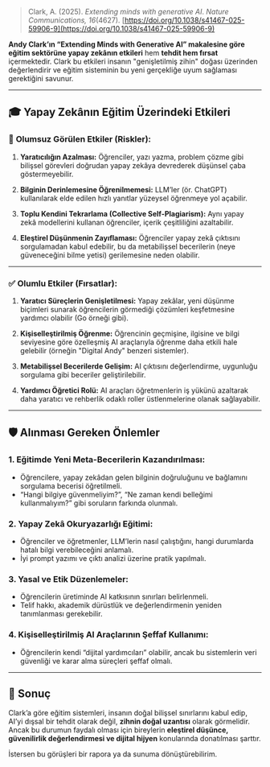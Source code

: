> Clark, A. (2025). *Extending minds with generative AI*. *Nature Communications, 16*(4627). [https://doi.org/10.1038/s41467-025-59906-9](https://doi.org/10.1038/s41467-025-59906-9)


**Andy Clark’ın “Extending Minds with Generative AI” makalesine göre eğitim sektörüne yapay zekânın etkileri** hem **tehdit hem fırsat** içermektedir. Clark bu etkileri insanın "genişletilmiş zihin" doğası üzerinden değerlendirir ve eğitim sisteminin bu yeni gerçekliğe uyum sağlaması gerektiğini savunur.

---

## 🎓 Yapay Zekânın Eğitim Üzerindeki Etkileri

### 📌 **Olumsuz Görülen Etkiler (Riskler):**

1. **Yaratıcılığın Azalması:**
   Öğrenciler, yazı yazma, problem çözme gibi bilişsel görevleri doğrudan yapay zekâya devrederek düşünsel çaba göstermeyebilir.

2. **Bilginin Derinlemesine Öğrenilmemesi:**
   LLM’ler (ör. ChatGPT) kullanılarak elde edilen hızlı yanıtlar yüzeysel öğrenmeye yol açabilir.

3. **Toplu Kendini Tekrarlama (Collective Self-Plagiarism):**
   Aynı yapay zekâ modellerini kullanan öğrenciler, içerik çeşitliliğini azaltabilir.

4. **Eleştirel Düşünmenin Zayıflaması:**
   Öğrenciler yapay zekâ çıktısını sorgulamadan kabul edebilir, bu da metabilişsel becerilerin (neye güveneceğini bilme yetisi) gerilemesine neden olabilir.

---

### ✅ **Olumlu Etkiler (Fırsatlar):**

1. **Yaratıcı Süreçlerin Genişletilmesi:**
   Yapay zekâlar, yeni düşünme biçimleri sunarak öğrencilerin görmediği çözümleri keşfetmesine yardımcı olabilir (Go örneği gibi).

2. **Kişiselleştirilmiş Öğrenme:**
   Öğrencinin geçmişine, ilgisine ve bilgi seviyesine göre özelleşmiş AI araçlarıyla öğrenme daha etkili hale gelebilir (örneğin "Digital Andy" benzeri sistemler).

3. **Metabilişsel Becerilerde Gelişim:**
   AI çıktısını değerlendirme, uygunluğu sorgulama gibi beceriler geliştirilebilir.

4. **Yardımcı Öğretici Rolü:**
   AI araçları öğretmenlerin iş yükünü azaltarak daha yaratıcı ve rehberlik odaklı roller üstlenmelerine olanak sağlayabilir.

---

## 🛡️ Alınması Gereken Önlemler

### 1. **Eğitimde Yeni Meta-Becerilerin Kazandırılması:**

* Öğrencilere, yapay zekâdan gelen bilginin doğruluğunu ve bağlamını sorgulama becerisi öğretilmeli.
* “Hangi bilgiye güvenmeliyim?”, “Ne zaman kendi belleğimi kullanmalıyım?” gibi soruların farkında olunmalı.

### 2. **Yapay Zekâ Okuryazarlığı Eğitimi:**

* Öğrenciler ve öğretmenler, LLM’lerin nasıl çalıştığını, hangi durumlarda hatalı bilgi verebileceğini anlamalı.
* İyi prompt yazımı ve çıktı analizi üzerine pratik yapılmalı.

### 3. **Yasal ve Etik Düzenlemeler:**

* Öğrencilerin üretiminde AI katkısının sınırları belirlenmeli.
* Telif hakkı, akademik dürüstlük ve değerlendirmenin yeniden tanımlanması gerekebilir.

### 4. **Kişiselleştirilmiş AI Araçlarının Şeffaf Kullanımı:**

* Öğrencilerin kendi “dijital yardımcıları” olabilir, ancak bu sistemlerin veri güvenliği ve karar alma süreçleri şeffaf olmalı.

---

## 🎯 Sonuç

Clark’a göre eğitim sistemleri, insanın doğal bilişsel sınırlarını kabul edip, AI’yi dışsal bir tehdit olarak değil, **zihnin doğal uzantısı** olarak görmelidir. Ancak bu durumun faydalı olması için bireylerin **eleştirel düşünce, güvenilirlik değerlendirmesi ve dijital hijyen** konularında donatılması şarttır.

İstersen bu görüşleri bir rapora ya da sunuma dönüştürebilirim.
